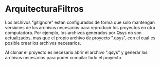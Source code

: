 # ArquitecturaFiltros


Los archivos "gitignore" estan configurados de forma que solo mantengan versiones de los archivos necesarios para reproducir los proyectos en otra computadora.
Por ejemplo, los archivos generados por Qsys no son actualizados, mas que el propio archivo de proyecto ".qsys", con el cual es posible crear los archivos necesarios.


Al clonar el proyecto es necesario abrir el archivo ".qsys" y generar los archivos necesarios para poder compilar todo el proyecto.



